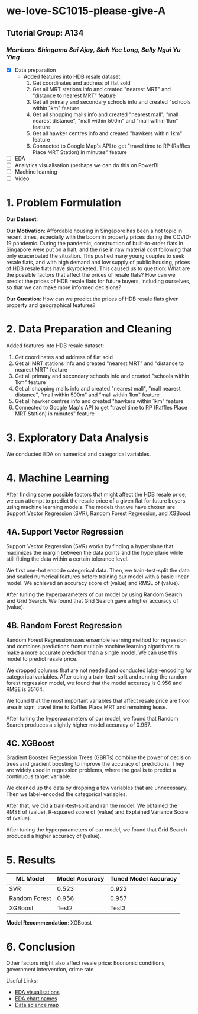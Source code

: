 # we-love-SC1015-please-give-A

## Tutorial Group: A134
### *Members: Shingamu Sai Ajay, Siah Yee Long, Sally Ngui Yu Ying*

- [x] Data preparation
    - Added features into HDB resale dataset:
        1. Get coordinates and address of flat sold
        2. Get all MRT stations info and created "nearest MRT" and "distance to nearest MRT" feature
        3. Get all primary and secondary schools info and created "schools within 1km" feature
        4. Get all shopping malls info and created "nearest mall", "mall nearest distance", "mall within 500m" and "mall within 1km" feature
        5. Get all hawker centres info and created "hawkers within 1km" feature
        6. Connected to Google Map's API to get "travel time to RP (Raffles Place MRT Station) in minutes" feature
- [ ] EDA
- [ ] Analytics visualisation (perhaps we can do this on PowerBI
- [ ] Machine learning
- [ ] Video

# 1. Problem Formulation
**Our Dataset**: 

**Our Motivation**: Affordable housing in Singapore has been a hot topic in recent times, especially with the boom in property prices during the COVID-19 pandemic. During the pandemic, construction of built-to-order flats in Singapore were put on a halt, and the rise in raw material cost following that only exacerbated the situation. This pushed many young couples to seek resale flats, and with high demand and low supply of public housing, prices of HDB resale flats have skyrocketed. This caused us to question: What are the possible factors that affect the prices of resale flats? How can we predict the prices of HDB resale flats for future buyers, including ourselves, so that we can make more informed decisions?

**Our Question**: How can we predict the prices of HDB resale flats given property and geographical features?

# 2. Data Preparation and Cleaning
Added features into HDB resale dataset: 
1. Get coordinates and address of flat sold
2. Get all MRT stations info and created "nearest MRT" and "distance to nearest MRT" feature
3. Get all primary and secondary schools info and created "schools within 1km" feature
4. Get all shopping malls info and created "nearest mall", "mall nearest distance", "mall within 500m" and "mall within 1km" feature
5. Get all hawker centres info and created "hawkers within 1km" feature
6. Connected to Google Map's API to get "travel time to RP (Raffles Place MRT Station) in minutes" feature

# 3. Exploratory Data Analysis
We conducted EDA on numerical and categorical variables. 

# 4. Machine Learning
After finding some possible factors that might affect the HDB resale price, we can attempt to predict the resale price of a given flat for future buyers using machine learning models. The models that we have chosen are Support Vector Regression (SVR), Random Forest Regression, and XGBoost.

## 4A. Support Vector Regression
Support Vector Regression (SVR) works by finding a hyperplane that maximizes the margin between the data points and the hyperplane while still fitting the data within a certain tolerance level.

We first one-hot encode categorical data. Then, we train-test-split the data and scaled numerical features before training our model with a basic linear model. We achieved an accuracy score of (value) and RMSE of (value).

After tuning the hyperparameters of our model by using Random Search and Grid Search. We found that Grid Search gave a higher accuracy of (value).

## 4B. Random Forest Regression
Random Forest Regression uses ensemble learning method for regression and combines predictions from multiple machine learning algorithms to make a more accurate prediction than a single model. We can use this model to predict resale price.

We dropped columns that are not needed and conducted label-encoding for categorical variables. After doing a train-test-split and running the random forest regression model, we found that the model accuracy is 0.956 and RMSE is 35164.

We found that the most important variables that affect resale price are floor area in sqm, travel time to Raffles Place MRT and remaining lease.

After tuning the hyperparameters of our model, we found that Random Search produces a slightly higher model accuracy of 0.957.

## 4C. XGBoost
Gradient Boosted Regression Trees (GBRTs) combine the power of decision trees and gradient boosting to improve the accuracy of predictions. They are widely used in regression problems, where the goal is to predict a continuous target variable. 

We cleaned up the data by dropping a few variables that are unnecessary. Then we label-encoded the categorical variables. 

After that, we did a train-test-split and ran the model. We obtained the RMSE of (value), R-squared score of (value) and Explained Variance Score of (value).

After tuning the hyperparameters of our model, we found that Grid Search produced a higher accuracy of (value).

# 5. Results

| ML Model      | Model Accuracy   | Tuned Model Accuracy | 
| ------------- | ---------------- | -------------------- |
| SVR           | 0.523            | 0.922                |
| Random Forest | 0.956            | 0.957                |
| XGBoost       | Test2            | Test3                |

**Model Recommendation**: XGBoost

# 6. Conclusion
Other factors might also affect resale price: Economic conditions, government intervention, crime rate


Useful Links:
- [EDA visualisations](https://www.data-to-viz.com/)
- [EDA chart names](https://ft-interactive.github.io/visual-vocabulary/)
- [Data science map](https://coggle.it/diagram/XIpNSBc5AmfW0P_J/t/data-science-map)
